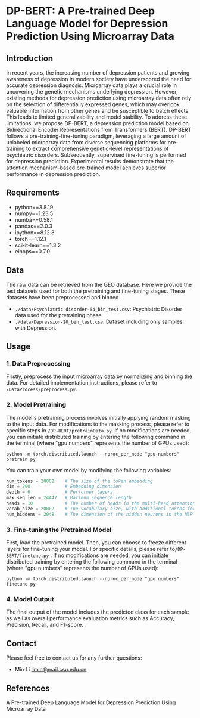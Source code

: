 # DP-BERT: A Pre-trained Deep Language Model for Depression Prediction Using Microarray Data

## Introduction
In recent years, the increasing number of depression patients and growing awareness of depression in modern society have underscored the need for accurate depression diagnosis. Microarray data plays a crucial role in uncovering the genetic mechanisms underlying depression. However, existing methods for depression prediction using microarray data often rely on the selection of differentially expressed genes, which may overlook valuable information from other genes and be susceptible to batch effects. This leads to limited generalizability and model stability. To address these limitations, we propose DP-BERT, a depression prediction model based on Bidirectional Encoder Representations from Transformers (BERT). DP-BERT follows a pre-training-fine-tuning paradigm, leveraging a large amount of unlabeled microarray data from diverse sequencing platforms for pre-training to extract comprehensive genetic-level representations of psychiatric disorders. Subsequently, supervised fine-tuning is performed for depression prediction. Experimental results demonstrate that the attention mechanism-based pre-trained model achieves superior performance in depression prediction.

## Requirements
- python==3.8.19
- numpy==1.23.5
- numba==0.58.1
- pandas==2.0.3
- ipython==8.12.3
- torch==1.12.1
- scikit-learn==1.3.2
- einops==0.7.0

## Data
The raw data can be retrieved from the GEO database. Here we provide the test datasets used for both the pretraining and fine-tuning stages. These datasets have been preprocessed and binned.
- `./data/Psychiatric disorder-64_bin_test.csv`: Psychiatric Disorder data used for the pretraining phase.
- `./data/Depression-20_bin_test.csv`: Dataset including only samples with Depression.
## Usage
### 1. Data Preprocessing
Firstly, preprocess the input microarray data by normalizing and binning the data. For detailed implementation instructions, please refer to `/DataProcess/preprocess.py`.

### 2. Model Pretraining
The model's pretraining process involves initially applying random masking to the input data. For modifications to the masking process, please refer to specific steps in `/DP-BERT/pretrainData.py`. If no modifications are needed, you can initiate distributed training by entering the following command in the terminal (where "gpu numbers" represents the number of GPUs used):
```
python -m torch.distributed.launch --nproc_per_node "gpu numbers" pretrain.py
```
You can train your own model by modifying the following variables:
```python
num_tokens = 20002    # The size of the token embedding
dim = 200             # Embedding dimension
depth = 6             # Performer layers
max_seq_len = 24447   # Maximum sequence length
heads = 10            # The number of heads in the multi-head attention
vocab_size = 20002    # The vocabulary size, with additional tokens for 'padding' and 'mask'
num_hiddens = 2048    # The dimension of the hidden neurons in the MLP for the MLM pretraining task.
```
### 3. Fine-tuning the Pretrained Model
First, load the pretrained model. Then, you can choose to freeze different layers for fine-tuning your model. For specific details, please refer to`/DP-BERT/finetune.py` . If no modifications are needed, you can initiate distributed training by entering the following command in the terminal (where "gpu numbers" represents the number of GPUs used):
```
python -m torch.distributed.launch --nproc_per_node "gpu numbers" finetune.py
```
### 4. Model Output
The final output of the model includes the predicted class for each sample as well as overall performance evaluation metrics such as Accuracy, Precision, Recall, and F1-score.
## Contact
Please feel free to contact us for any further questions:
- Min Li limin@mail.csu.edu.cn
## References
A Pre-trained Deep Language Model for Depression Prediction Using Microarray Data
